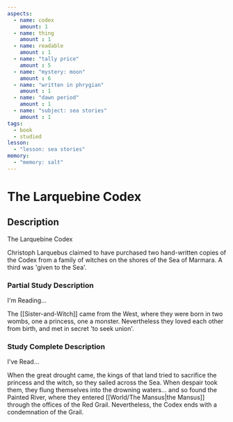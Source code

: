 ```yaml
---
aspects: 
  - name: codex
    amount: 1
  - name: thing
    amount : 1
  - name: readable
    amount : 1
  - name: "tally price"
    amount : 5
  - name: "mystery: moon"
    amount : 6
  - name: "written in phrygian"
    amount : 1
  - name: "dawn period"
    amount : 1
  - name: "subject: sea stories"
    amount : 1
tags:
  - book
  - studied
lesson:
  - "lesson: sea stories"
memory:
  - "memory: salt"
---
```


# The Larquebine Codex

## Description
The Larquebine Codex

Christoph Larquebus claimed to have purchased two hand-written copies of the Codex from a family of witches on the shores of the Sea of Marmara. A third was 'given to the Sea'.
### Partial Study Description
I'm Reading...

The [[Sister-and-Witch]] came from the West, where they were born in two wombs, one a princess, one a monster. Nevertheless they loved each other from birth, and met in secret 'to seek union'.
### Study Complete Description
I've Read...

When the great drought came, the kings of that land tried to sacrifice the princess and the witch, so they sailed across the Sea. When despair took them, they flung themselves into the drowning waters... and so found the Painted River, where they entered [[World/The Mansus|the Mansus]] through the offices of the Red Grail. Nevertheless, the Codex ends with a condemnation of the Grail.